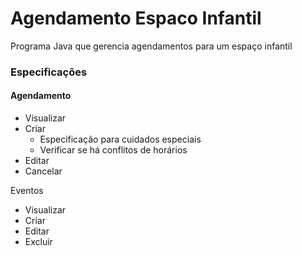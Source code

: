 # Agendamento Espaco Infantil

Programa Java que gerencia agendamentos para um espaço infantil

<h3>Especificações</h3>

<h4>Agendamento</h4>

- Visualizar
- Criar
  - Especificação para cuidados especiais
  - Verificar se há conflitos de horários
- Editar
- Cancelar

Eventos
- Visualizar
- Criar
- Editar
- Excluir
